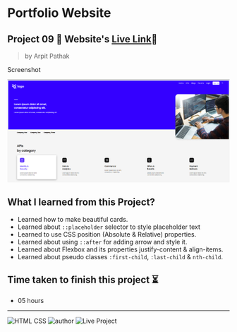 # Portfolio Website

## Project 09 🚀 Website's [Live Link](https://hosting-hub.netlify.app/)🔗


>by Arpit Pathak

Screenshot

![project 09 screenshot](./screenshots/01.png)

## What I learned from this Project? 
- Learned how to make beautiful cards.
- Learned about `::placeholder` selector to style placeholder text
- Learned to use CSS position (Absolute & Relative) properties.
- Learned about using `::after` for adding arrow and style it. 
- Learned about Flexbox and its properties justify-content & align-items.
- Learned about pseudo classes `:first-child`, `:last-child` & `nth-child`.


## Time taken to finish this project ⏳
- 05 hours
---
![HTML CSS](https://img.shields.io/badge/HTML-CSS-orange)
![author](https://img.shields.io/badge/By-Arpit--Pathak-blue)
![Live Project](https://img.shields.io/badge/Live--Project-09-green)

